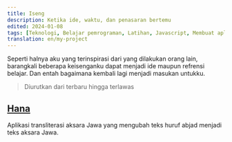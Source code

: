 ```yaml
---
title: Iseng
description: Ketika ide, waktu, dan penasaran bertemu
edited: 2024-01-08
tags: [Teknologi, Belajar pemrograman, Latihan, Javascript, Membuat aplikasi]
translation: en/my-project
---
```


Seperti halnya aku yang terinspirasi dari yang dilakukan orang lain, barangkali beberapa keisenganku dapat menjadi ide maupun refrensi belajar. Dan entah bagaimana kembali lagi menjadi masukan untukku.

> Diurutkan dari terbaru hingga terlawas

## [Hana](https://hana.js.org/)

Aplikasi transliterasi aksara Jawa yang mengubah teks huruf abjad menjadi teks aksara Jawa.
